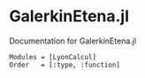 # GalerkinEtena.jl

Documentation for GalerkinEtena.jl

```@autodocs
Modules = [LyonCalcul]
Order   = [:type, :function]
```

